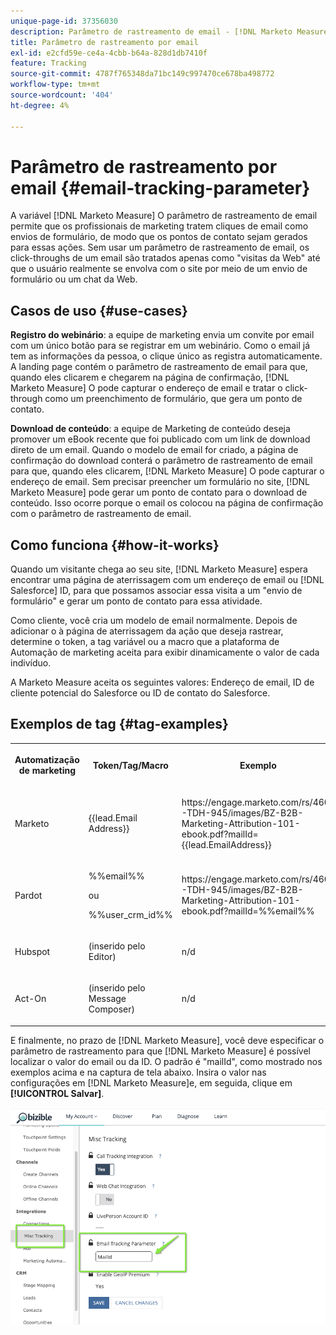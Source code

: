 ```yaml
---
unique-page-id: 37356030
description: Parâmetro de rastreamento de email - [!DNL Marketo Measure]
title: Parâmetro de rastreamento por email
exl-id: e2cfd59e-ce4a-4cbb-b64a-828d1db7410f
feature: Tracking
source-git-commit: 4787f765348da71bc149c997470ce678ba498772
workflow-type: tm+mt
source-wordcount: '404'
ht-degree: 4%

---
```


# Parâmetro de rastreamento por email {#email-tracking-parameter}

A variável [!DNL Marketo Measure] O parâmetro de rastreamento de email permite que os profissionais de marketing tratem cliques de email como envios de formulário, de modo que os pontos de contato sejam gerados para essas ações. Sem usar um parâmetro de rastreamento de email, os click-throughs de um email são tratados apenas como &quot;visitas da Web&quot; até que o usuário realmente se envolva com o site por meio de um envio de formulário ou um chat da Web.

## Casos de uso  {#use-cases}

**Registro do webinário**: a equipe de marketing envia um convite por email com um único botão para se registrar em um webinário. Como o email já tem as informações da pessoa, o clique único as registra automaticamente. A landing page contém o parâmetro de rastreamento de email para que, quando eles clicarem e chegarem na página de confirmação, [!DNL Marketo Measure] O pode capturar o endereço de email e tratar o click-through como um preenchimento de formulário, que gera um ponto de contato.

**Download de conteúdo**: a equipe de Marketing de conteúdo deseja promover um eBook recente que foi publicado com um link de download direto de um email. Quando o modelo de email for criado, a página de confirmação do download conterá o parâmetro de rastreamento de email para que, quando eles clicarem, [!DNL Marketo Measure] O pode capturar o endereço de email. Sem precisar preencher um formulário no site, [!DNL Marketo Measure] pode gerar um ponto de contato para o download de conteúdo. Isso ocorre porque o email os colocou na página de confirmação com o parâmetro de rastreamento de email.

## Como funciona {#how-it-works}

Quando um visitante chega ao seu site, [!DNL Marketo Measure] espera encontrar uma página de aterrissagem com um endereço de email ou [!DNL Salesforce] ID, para que possamos associar essa visita a um &quot;envio de formulário&quot; e gerar um ponto de contato para essa atividade.

Como cliente, você cria um modelo de email normalmente. Depois de adicionar o à página de aterrissagem da ação que deseja rastrear, determine o token, a tag variável ou a macro que a plataforma de Automação de marketing aceita para exibir dinamicamente o valor de cada indivíduo.

A Marketo Measure aceita os seguintes valores: Endereço de email, ID de cliente potencial do Salesforce ou ID de contato do Salesforce.

## Exemplos de tag {#tag-examples}

<table> 
 <colgroup> 
  <col> 
  <col> 
  <col> 
  <col> 
 </colgroup> 
 <tbody> 
  <tr> 
   <th><p>Automatização de marketing</p></th> 
   <th><p>Token/Tag/Macro </p></th> 
   <th><p>Exemplo</p></th> 
   <th><p>Material de suporte</p></th> 
  </tr> 
  <tr> 
   <td><p>Marketo</p></td> 
   <td><p>{{lead.Email Address}} </p></td> 
   <td><p>https://engage.marketo.com/rs/460-TDH-945/images/BZ-B2B-Marketing-Attribution-101-ebook.pdf?mailId={{lead.EmailAddress}}</p></td> 
   <td><p>https://experienceleague.adobe.com/docs/marketo/using/product-docs/demand-generation/landing-pages/personalizing-landing-pages/tokens-overview.html</p></td> 
  </tr> 
  <tr> 
   <td><p>Pardot</p></td> 
   <td><p>%%email%% </p><p>ou</p><p>%%user_crm_id%%</p></td> 
   <td><p>https://engage.marketo.com/rs/460-TDH-945/images/BZ-B2B-Marketing-Attribution-101-ebook.pdf?mailId=%%email%%</p></td> 
   <td><p>https://help.salesforce.com/s/articleView?language=en_US&amp;id=pardot_variable_tags_reference.htm&amp;type=5</p></td> 
  </tr> 
  <tr> 
   <td><p>Hubspot</p></td> 
   <td><p>(inserido pelo Editor)</p></td> 
   <td><p>n/d</p></td> 
   <td><p>https://knowledge.hubspot.com/website-pages/personalize-your-content</p></td> 
  </tr> 
  <tr> 
   <td><p>Act-On</p></td> 
   <td><p>(inserido pelo Message Composer)</p></td> 
   <td><p>n/d</p></td> 
   <td><p>https://connect.act-on.com/hc/en-us/articles/360033436074-How-to-Personalize-Email-Content-with-CRM-Data</p></td> 
  </tr> 
 </tbody> 
</table>

E finalmente, no prazo de [!DNL Marketo Measure], você deve especificar o parâmetro de rastreamento para que [!DNL Marketo Measure] é possível localizar o valor do email ou da ID. O padrão é &quot;mailId&quot;, como mostrado nos exemplos acima e na captura de tela abaixo. Insira o valor nas configurações em [!DNL Marketo Measure]e, em seguida, clique em **[!UICONTROL Salvar]**.

![](assets/one.png)

